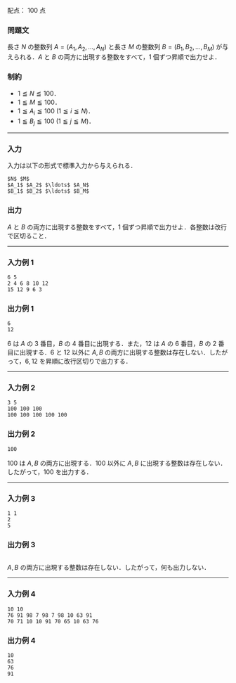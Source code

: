 配点： $100$ 点

### 問題文

長さ $N$ の整数列 $A = (A_1, A_2, \ldots, A_N)$ と長さ $M$ の整数列 $B = (B_1, B_2, \ldots, B_M)$ が与えられる．$A$ と $B$ の両方に出現する整数をすべて，$1$ 個ずつ昇順で出力せよ．

### 制約

- $1 \leqq N \leqq 100$．
- $1 \leqq M \leqq 100$．
- $1 \leqq A_i \leqq 100$ ($1 \leqq i \leqq N$)．
- $1 \leqq B_j \leqq 100$ ($1 \leqq j \leqq M$)．

---

### 入力

入力は以下の形式で標準入力から与えられる．

~~~
$N$ $M$
$A_1$ $A_2$ $\ldots$ $A_N$
$B_1$ $B_2$ $\ldots$ $B_M$
~~~

### 出力

$A$ と $B$ の両方に出現する整数をすべて，$1$ 個ずつ昇順で出力せよ．各整数は改行で区切ること．

---

### 入力例 1
~~~
6 5
2 4 6 8 10 12
15 12 9 6 3
~~~

### 出力例 1
~~~
6
12
~~~

$6$ は $A$ の $3$ 番目，$B$ の $4$ 番目に出現する．また，$12$ は $A$ の $6$ 番目，$B$ の $2$ 番目に出現する．$6$ と $12$ 以外に $A, B$ の両方に出現する整数は存在しない．したがって，$6, 12$ を昇順に改行区切りで出力する．

---

### 入力例 2
~~~
3 5
100 100 100
100 100 100 100 100
~~~

### 出力例 2
~~~
100
~~~

$100$ は $A, B$ の両方に出現する．$100$ 以外に $A, B$ に出現する整数は存在しない．したがって，$100$ を出力する．

---

### 入力例 3
~~~
1 1
2
5
~~~

### 出力例 3
~~~
~~~

$A, B$ の両方に出現する整数は存在しない．したがって，何も出力しない．

---

### 入力例 4
~~~
10 10
76 91 98 7 98 7 98 10 63 91
70 71 10 10 91 70 65 10 63 76
~~~

### 出力例 4
~~~
10
63
76
91
~~~
